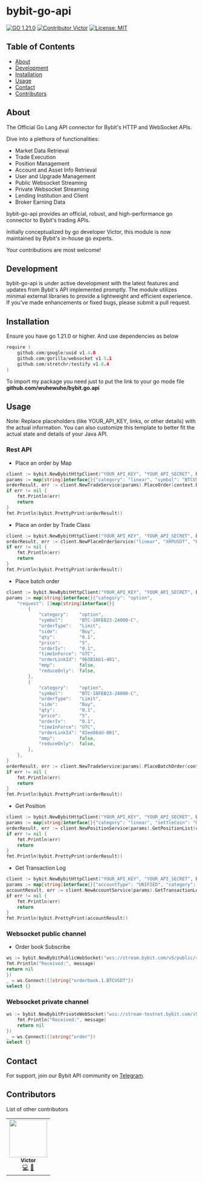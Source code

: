 # bybit-go-api
[![GO 1.21.0](https://img.shields.io/badge/Go-1.21.0-brightgreen.svg)](https://github.com/wuhewuhe/bybit-go-api)   [![Contributor Victor](https://img.shields.io/badge/contributor-Victor-blue.svg)](https://github.com/wuhewuhe/bybit-go-api)   [![License: MIT](https://img.shields.io/badge/License-MIT-yellow.svg)](https://github.com/wuhewuhe/bybit-go-api/blob/main/LICENSE)
## Table of Contents
- [About](#about)
- [Development](#development)
- [Installation](#installation)
- [Usage](#usage)
- [Contact](#contact)
- [Contributors](#contributors)
## About
The Official Go Lang API connector for Bybit's HTTP and WebSocket APIs.

Dive into a plethora of functionalities:
- Market Data Retrieval
- Trade Execution
- Position Management
- Account and Asset Info Retrieval
- User and Upgrade Management
- Public Websocket Streaming
- Private Websocket Streaming
- Lending Institution and Client
- Broker Earning Data

bybit-go-api provides an official, robust, and high-performance go connector to Bybit's trading APIs.

Initially conceptualized by go developer Victor, this module is now maintained by Bybit's in-house go experts.

Your contributions are most welcome!

## Development
bybit-go-api is under active development with the latest features and updates from Bybit's API implemented promptly. The module utilizes minimal external libraries to provide a lightweight and efficient experience. If you've made enhancements or fixed bugs, please submit a pull request.

## Installation
Ensure you have go 1.21.0 or higher. And use dependencies as below
```go
require (
	github.com/google/uuid v1.4.0
	github.com/gorilla/websocket v1.5.1
	github.com/stretchr/testify v1.8.4
)
```

To import my package you need just to put the link to your go mode file
**github.com/wuhewuhe/bybit.go.api**

## Usage
Note: Replace placeholders (like YOUR_API_KEY, links, or other details) with the actual information. You can also customize this template to better fit the actual state and details of your Java API.
### Rest API
- Place an order by Map
```go
client := bybit.NewBybitHttpClient("YOUR_API_KEY", "YOUR_API_SECRET", bybit.WithBaseURL(bybit.TESTNET))
params := map[string]interface{}{"category": "linear", "symbol": "BTCUSDT", "side": "Buy", "positionIdx": 0, "orderType": "Limit", "qty": "0.001", "price": "10000", "timeInForce": "GTC"}
orderResult, err := client.NewTradeService(params).PlaceOrder(context.Background())
if err != nil {
	fmt.Println(err)
	return
}
fmt.Println(bybit.PrettyPrint(orderResult))
```

- Place an order by Trade Class
```go
client := bybit.NewBybitHttpClient("YOUR_API_KEY", "YOUR_API_SECRET", bybit.WithBaseURL(bybit.TESTNET))
orderResult, err := client.NewPlaceOrderService("linear", "XRPUSDT", "Buy", "Market", "10").Do(context.Background())
if err != nil {
	fmt.Println(err)
	return
}
fmt.Println(bybit.PrettyPrint(orderResult))
```

- Place batch order
```go
client := bybit.NewBybitHttpClient("YOUR_API_KEY", "YOUR_API_SECRET", bybit.WithBaseURL(bybit.TESTNET))
params := map[string]interface{}{"category": "option",
	"request": []map[string]interface{}{
		{
			"category":    "option",
			"symbol":      "BTC-10FEB23-24000-C",
			"orderType":   "Limit",
			"side":        "Buy",
			"qty":         "0.1",
			"price":       "5",
			"orderIv":     "0.1",
			"timeInForce": "GTC",
			"orderLinkId": "9b381bb1-401",
			"mmp":         false,
			"reduceOnly":  false,
		},
		{
			"category":    "option",
			"symbol":      "BTC-10FEB23-24000-C",
			"orderType":   "Limit",
			"side":        "Buy",
			"qty":         "0.1",
			"price":       "5",
			"orderIv":     "0.1",
			"timeInForce": "GTC",
			"orderLinkId": "82ee86dd-001",
			"mmp":         false,
			"reduceOnly":  false,
		},
	},
}
orderResult, err := client.NewTradeService(params).PlaceBatchOrder(context.Background())
if err != nil {
	fmt.Println(err)
	return
}
fmt.Println(bybit.PrettyPrint(orderResult))
```

- Get Position 
```go
client := bybit.NewBybitHttpClient("YOUR_API_KEY", "YOUR_API_SECRET", bybit.WithBaseURL(bybit.TESTNET))
params := map[string]interface{}{"category": "linear", "settleCoin": "USDT", "limit": 10}
orderResult, err := client.NewPositionService(params).GetPositionList(context.Background())
if err != nil {
	fmt.Println(err)
	return
}
fmt.Println(bybit.PrettyPrint(orderResult))
```

- Get Transaction Log
```go
client := bybit.NewBybitHttpClient("YOUR_API_KEY", "YOUR_API_SECRET", bybit.WithBaseURL(bybit.TESTNET))
params := map[string]interface{}{"accountType": "UNIFIED", "category": "linear"}
accountResult, err := client.NewAccountService(params).GetTransactionLog(context.Background())
if err != nil {
	fmt.Println(err)
	return
}
fmt.Println(bybit.PrettyPrint(accountResult))
```

### Websocket public channel
- Order book Subscribe
```go
ws := bybit.NewBybitPublicWebSocket("wss://stream.bybit.com/v5/public/spot", func(message string) error {
fmt.Println("Received:", message)
return nil
})
_ = ws.Connect([]string{"orderbook.1.BTCUSDT"})
select {}
```

### Websocket private channel
```go
ws := bybit.NewBybitPrivateWebSocket("wss://stream-testnet.bybit.com/v5/private", "YOUR_API_KEY", "YOUR_API_SECRET", func(message string) error {
	fmt.Println("Received:", message)
	return nil
})
_ = ws.Connect([]string{"order"})
select {}
```

## Contact
For support, join our Bybit API community on [Telegram](https://t.me/Bybitapi).

## Contributors
List of other contributors
<table>
  <tr>
    <td align="center">
        <a href="https://github.com/wuhewuhe">
            <img src="https://avatars.githubusercontent.com/u/32245754?v=4" width="100px;" alt=""/>
            <br />
            <sub>   
                <b>Victor</b>
            </sub>
        </a>
        <br />
        <a href="https://github.com/wuhewuhe/bybit-java-api/commits?author=wuhewuhe" title="Code">💻</a>
        <a href="https://github.com/wuhewuhe/bybit-java-api/commits?author=wuhewuhe" title="Documentation">📖</a>
    </td>
  </tr>
</table>